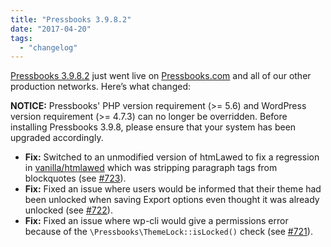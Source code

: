 ```yaml
---
title: "Pressbooks 3.9.8.2"
date: "2017-04-20"
tags: 
  - "changelog"
---
```


[Pressbooks 3.9.8.2](https://github.com/pressbooks/pressbooks/releases/tag/3.9.8.2) just went live on [Pressbooks.com](https://pressbooks.com) and all of our other production networks. Here’s what changed:

**NOTICE:** Pressbooks' PHP version requirement (>= 5.6) and WordPress version requirement (>= 4.7.3) can no longer be overridden. Before installing Pressbooks 3.9.8, please ensure that your system has been upgraded accordingly.

- **Fix:** Switched to an unmodified version of htmLawed to fix a regression in [vanilla/htmlawed](https://github.com/vanilla/htmlawed/) which was stripping paragraph tags from blockquotes (see [#723](https://github.com/pressbooks/pressbooks/issues/723)).
- **Fix:** Fixed an issue where users would be informed that their theme had been unlocked when saving Export options even thought it was already unlocked (see [#722](https://github.com/pressbooks/pressbooks/issues/722 "Fix theme lock notification")).
- **Fix:** Fixed an issue where wp-cli would give a permissions error because of the `\Pressbooks\ThemeLock::isLocked()` check (see [#721](https://github.com/pressbooks/pressbooks/issues/721)).
